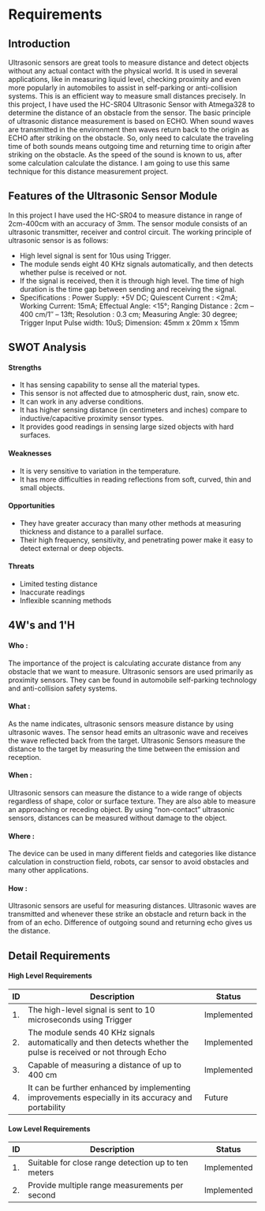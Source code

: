 # Requirements
## Introduction
Ultrasonic sensors are great tools to measure distance and detect objects without any actual contact with the physical world. It is used in several applications, like in measuring liquid level, checking proximity and even more popularly in automobiles to assist in self-parking or anti-collision systems. This is an efficient way to measure small distances precisely. In this project, I have used the HC-SR04 Ultrasonic Sensor with Atmega328 to determine the distance of an obstacle from the sensor. The basic principle of ultrasonic distance measurement is based on ECHO. When sound waves are transmitted in the environment then waves return back to the origin as ECHO after striking on the obstacle. So, only need to calculate the traveling time of both sounds means outgoing time and returning time to origin after striking on the obstacle. As the speed of the sound is known to us, after some calculation calculate the distance. I am going to use this same technique for this distance measurement project. 
## Features of the Ultrasonic Sensor Module
In this project I have used the HC-SR04 to measure distance in range of 2cm-400cm with an accuracy of 3mm. The sensor module consists of an ultrasonic transmitter, receiver and control circuit. The working principle of ultrasonic sensor is as follows:
- High level signal is sent for 10us using Trigger.
- The module sends eight 40 KHz signals automatically, and then detects whether pulse is received or not.
- If the signal is received, then it is through high level. The time of high duration is the time gap between sending and receiving the signal.
- Specifications : Power Supply: +5V DC; Quiescent Current : <2mA; Working Current: 15mA; Effectual Angle: <15°; Ranging Distance : 2cm – 400 cm/1″ – 13ft; Resolution : 0.3 cm;  Measuring Angle: 30 degree; Trigger Input Pulse width: 10uS; Dimension: 45mm x 20mm x 15mm
## SWOT Analysis
#### Strengths
- It has sensing capability to sense all the material types.
- This sensor is not affected due to atmospheric dust, rain, snow etc.
- It can work in any adverse conditions.
- It has higher sensing distance (in centimeters and inches) compare to inductive/capacitive proximity sensor types.
- It provides good readings in sensing large sized objects with hard surfaces.
#### Weaknesses
- It is very sensitive to variation in the temperature.
- It has more difficulties in reading reflections from soft, curved, thin and small objects.
#### Opportunities
- They have greater accuracy than many other methods at measuring thickness and distance to a parallel surface.
- Their high frequency, sensitivity, and penetrating power make it easy to detect external or deep objects.
#### Threats
- Limited testing distance
- Inaccurate readings 
- Inflexible scanning methods
## 4W's and 1'H
#### Who :
The importance of the project is calculating accurate distance from any obstacle that we want to measure. Ultrasonic sensors are used primarily as proximity sensors. They can be found in automobile self-parking technology and anti-collision safety systems.
#### What :
As the name indicates, ultrasonic sensors measure distance by using ultrasonic waves. The sensor head emits an ultrasonic wave and receives the wave reflected back from the target. Ultrasonic Sensors measure the distance to the target by measuring the time between the emission and reception.
#### When :
Ultrasonic sensors can measure the distance to a wide range of objects regardless of shape, color or surface texture. They are also able to measure an approaching or receding object. By using “non-contact” ultrasonic sensors, distances can be measured without damage to the object.
#### Where :
The device can be used in many different fields and categories like distance calculation in construction field, robots, car sensor to avoid obstacles and many other applications.
#### How :
Ultrasonic sensors are useful for measuring distances. Ultrasonic waves are transmitted and whenever these strike an obstacle and return back in the from of an echo.  Difference of outgoing sound and returning echo gives us the distance.
## Detail Requirements
#### High Level Requirements
| ID |           Description     |    Status   |
| -- | ------------------------- | ----------- |
| 1. | The high-level signal is sent to 10 microseconds using Trigger | Implemented |
| 2. | The module sends 40 KHz signals automatically and then detects whether the pulse is received or not through Echo | Implemented |
| 3. | Capable of measuring a distance of up to 400 cm | Implemented |
| 4. | It  can  be  further  enhanced  by  implementing improvements especially in its accuracy and portability | Future |
#### Low Level Requirements
| ID |        Description        |    Status   |
| -- | ------------------------- | ----------- |
| 1. | Suitable for close range detection up to ten meters | Implemented |
| 2. | Provide multiple range measurements per second | Implemented |
